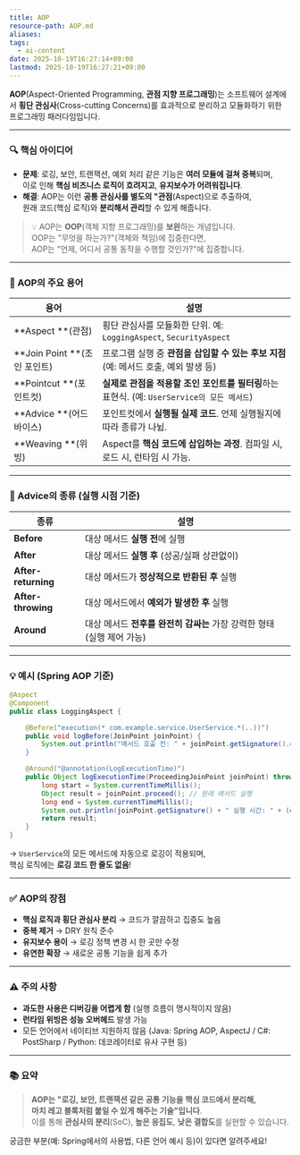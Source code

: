 ```yaml
---
title: AOP
resource-path: AOP.md
aliases:
tags:
  - ai-content
date: 2025-10-19T16:27:14+09:00
lastmod: 2025-10-19T16:27:21+09:00
---
```

**AOP**(Aspect-Oriented Programming, **관점 지향 프로그래밍**)는 소프트웨어 설계에서 **횡단 관심사**(Cross-cutting Concerns)를 효과적으로 분리하고 모듈화하기 위한 프로그래밍 패러다임입니다.

---

### 🔍 핵심 아이디어
- **문제**: 로깅, 보안, 트랜잭션, 예외 처리 같은 기능은 **여러 모듈에 걸쳐 중복**되며,  
  이로 인해 **핵심 비즈니스 로직이 흐려지고**, **유지보수가 어려워집니다**.
- **해결**: AOP는 이런 **공통 관심사를 별도의 "관점**(Aspect)으로 추출하여,  
  원래 코드(핵심 로직)와 **분리해서 관리**할 수 있게 해줍니다.

> 💡 AOP는 **OOP**(객체 지향 프로그래밍)를 **보완**하는 개념입니다.  
> OOP는 "무엇을 하는가?"(객체와 책임)에 집중한다면,  
> AOP는 "언제, 어디서 공통 동작을 수행할 것인가?"에 집중합니다.

---

### 🧱 AOP의 주요 용어

| 용어 | 설명 |
|------|------|
| **Aspect **(관점) | 횡단 관심사를 모듈화한 단위. 예: `LoggingAspect`, `SecurityAspect` |
| **Join Point **(조인 포인트) | 프로그램 실행 중 **관점을 삽입할 수 있는 후보 지점** (예: 메서드 호출, 예외 발생 등) |
| **Pointcut **(포인트컷) | **실제로 관점을 적용할 조인 포인트를 필터링**하는 표현식. (예: `UserService의 모든 메서드`) |
| **Advice **(어드바이스) | 포인트컷에서 **실행될 실제 코드**. 언제 실행될지에 따라 종류가 나뉨. |
| **Weaving **(위빙) | Aspect를 **핵심 코드에 삽입하는 과정**. 컴파일 시, 로드 시, 런타임 시 가능. |

---

### 📌 Advice의 종류 (실행 시점 기준)

| 종류 | 설명 |
|------|------|
| **Before** | 대상 메서드 **실행 전**에 실행 |
| **After** | 대상 메서드 **실행 후** (성공/실패 상관없이) |
| **After-returning** | 대상 메서드가 **정상적으로 반환된 후** 실행 |
| **After-throwing** | 대상 메서드에서 **예외가 발생한 후** 실행 |
| **Around** | 대상 메서드 **전후를 완전히 감싸는** 가장 강력한 형태 (실행 제어 가능) |

---

### 💡 예시 (Spring AOP 기준)

```java
@Aspect
@Component
public class LoggingAspect {

    @Before("execution(* com.example.service.UserService.*(..))")
    public void logBefore(JoinPoint joinPoint) {
        System.out.println("메서드 호출 전: " + joinPoint.getSignature().getName());
    }

    @Around("@annotation(LogExecutionTime)")
    public Object logExecutionTime(ProceedingJoinPoint joinPoint) throws Throwable {
        long start = System.currentTimeMillis();
        Object result = joinPoint.proceed(); // 원래 메서드 실행
        long end = System.currentTimeMillis();
        System.out.println(joinPoint.getSignature() + " 실행 시간: " + (end - start) + "ms");
        return result;
    }
}
```

→ `UserService`의 모든 메서드에 자동으로 로깅이 적용되며,  
핵심 로직에는 **로깅 코드 한 줄도 없음**!

---

### ✅ AOP의 장점
- **핵심 로직과 횡단 관심사 분리** → 코드가 깔끔하고 집중도 높음  
- **중복 제거** → DRY 원칙 준수  
- **유지보수 용이** → 로깅 정책 변경 시 한 곳만 수정  
- **유연한 확장** → 새로운 공통 기능을 쉽게 추가

---

### ⚠️ 주의 사항
- **과도한 사용은 디버깅을 어렵게 함** (실행 흐름이 명시적이지 않음)  
- **런타임 위빙은 성능 오버헤드** 발생 가능  
- 모든 언어에서 네이티브 지원하지 않음 (Java: Spring AOP, AspectJ / C#: PostSharp / Python: 데코레이터로 유사 구현 등)

---

### 📚 요약

> **AOP는 "로깅, 보안, 트랜잭션 같은 공통 기능을 핵심 코드에서 분리해,  
> 마치 레고 블록처럼 붙일 수 있게 해주는 기술"입니다**.  
> 이를 통해 **관심사의 분리**(SoC), **높은 응집도**, **낮은 결합도**를 실현할 수 있습니다.

궁금한 부분(예: Spring에서의 사용법, 다른 언어 예시 등)이 있다면 알려주세요!
